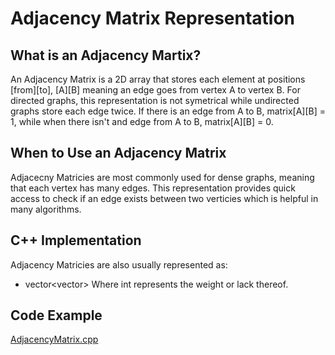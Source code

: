 # Adjacency Matrix Representation
## What is an Adjacency Martix?
An Adjacency Matrix is a 2D array that stores each element at positions [from][to], [A][B] meaning an edge goes from vertex A to vertex B. For directed graphs, this representation is not symetrical while undirected graphs store each edge twice. If there is an edge from A to B, matrix[A][B] = 1, while when there isn't and edge from A to B, matrix[A][B] = 0.
## When to Use an Adjacency Matrix
Adjacecny Matricies are most commonly used for dense graphs, meaning that each vertex has many edges. This representation provides quick access to check if an edge exists between two verticies which is helpful in many algorithms.
## C++ Implementation
Adjacency Matricies are also usually represented as:
- vector<vector<int>>
Where int represents the weight or lack thereof. 
## Code Example
[AdjacencyMatrix.cpp](/AdjacencyMatrix.cpp)